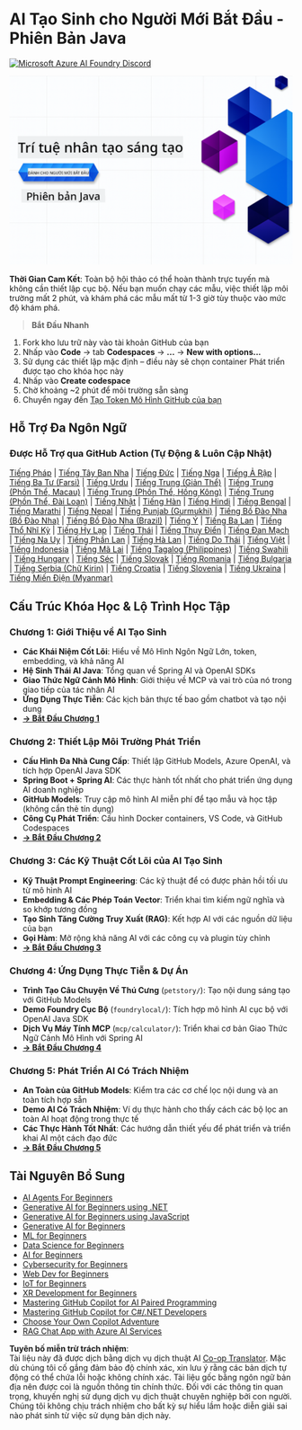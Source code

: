 <!--
CO_OP_TRANSLATOR_METADATA:
{
  "original_hash": "d684972689e288a83779255116bb42c3",
  "translation_date": "2025-07-27T08:54:42+00:00",
  "source_file": "README.md",
  "language_code": "vi"
}
-->
# AI Tạo Sinh cho Người Mới Bắt Đầu - Phiên Bản Java
[![Microsoft Azure AI Foundry Discord](https://dcbadge.limes.pink/api/server/ByRwuEEgH4)](https://discord.com/invite/ByRwuEEgH4)

![AI Tạo Sinh cho Người Mới Bắt Đầu - Phiên Bản Java](../../translated_images/beg-genai-series.8b48be9951cc574c25f8a3accba949bfd03c2f008e2c613283a1b47316fbee68.vi.png)

**Thời Gian Cam Kết**: Toàn bộ hội thảo có thể hoàn thành trực tuyến mà không cần thiết lập cục bộ. Nếu bạn muốn chạy các mẫu, việc thiết lập môi trường mất 2 phút, và khám phá các mẫu mất từ 1-3 giờ tùy thuộc vào mức độ khám phá.

> **Bắt Đầu Nhanh**

1. Fork kho lưu trữ này vào tài khoản GitHub của bạn
2. Nhấp vào **Code** → tab **Codespaces** → **...** → **New with options...**
3. Sử dụng các thiết lập mặc định – điều này sẽ chọn container Phát triển được tạo cho khóa học này
4. Nhấp vào **Create codespace**
5. Chờ khoảng ~2 phút để môi trường sẵn sàng
6. Chuyển ngay đến [Tạo Token Mô Hình GitHub của bạn](./02-SetupDevEnvironment/README.md#step-2-create-a-github-personal-access-token)

## Hỗ Trợ Đa Ngôn Ngữ

### Được Hỗ Trợ qua GitHub Action (Tự Động & Luôn Cập Nhật)

[Tiếng Pháp](../fr/README.md) | [Tiếng Tây Ban Nha](../es/README.md) | [Tiếng Đức](../de/README.md) | [Tiếng Nga](../ru/README.md) | [Tiếng Ả Rập](../ar/README.md) | [Tiếng Ba Tư (Farsi)](../fa/README.md) | [Tiếng Urdu](../ur/README.md) | [Tiếng Trung (Giản Thể)](../zh/README.md) | [Tiếng Trung (Phồn Thể, Macau)](../mo/README.md) | [Tiếng Trung (Phồn Thể, Hồng Kông)](../hk/README.md) | [Tiếng Trung (Phồn Thể, Đài Loan)](../tw/README.md) | [Tiếng Nhật](../ja/README.md) | [Tiếng Hàn](../ko/README.md) | [Tiếng Hindi](../hi/README.md) | [Tiếng Bengal](../bn/README.md) | [Tiếng Marathi](../mr/README.md) | [Tiếng Nepal](../ne/README.md) | [Tiếng Punjab (Gurmukhi)](../pa/README.md) | [Tiếng Bồ Đào Nha (Bồ Đào Nha)](../pt/README.md) | [Tiếng Bồ Đào Nha (Brazil)](../br/README.md) | [Tiếng Ý](../it/README.md) | [Tiếng Ba Lan](../pl/README.md) | [Tiếng Thổ Nhĩ Kỳ](../tr/README.md) | [Tiếng Hy Lạp](../el/README.md) | [Tiếng Thái](../th/README.md) | [Tiếng Thụy Điển](../sv/README.md) | [Tiếng Đan Mạch](../da/README.md) | [Tiếng Na Uy](../no/README.md) | [Tiếng Phần Lan](../fi/README.md) | [Tiếng Hà Lan](../nl/README.md) | [Tiếng Do Thái](../he/README.md) | [Tiếng Việt](./README.md) | [Tiếng Indonesia](../id/README.md) | [Tiếng Mã Lai](../ms/README.md) | [Tiếng Tagalog (Philippines)](../tl/README.md) | [Tiếng Swahili](../sw/README.md) | [Tiếng Hungary](../hu/README.md) | [Tiếng Séc](../cs/README.md) | [Tiếng Slovak](../sk/README.md) | [Tiếng Romania](../ro/README.md) | [Tiếng Bulgaria](../bg/README.md) | [Tiếng Serbia (Chữ Kirin)](../sr/README.md) | [Tiếng Croatia](../hr/README.md) | [Tiếng Slovenia](../sl/README.md) | [Tiếng Ukraina](../uk/README.md) | [Tiếng Miến Điện (Myanmar)](../my/README.md)

## Cấu Trúc Khóa Học & Lộ Trình Học Tập

### **Chương 1: Giới Thiệu về AI Tạo Sinh**
- **Các Khái Niệm Cốt Lõi**: Hiểu về Mô Hình Ngôn Ngữ Lớn, token, embedding, và khả năng AI
- **Hệ Sinh Thái AI Java**: Tổng quan về Spring AI và OpenAI SDKs
- **Giao Thức Ngữ Cảnh Mô Hình**: Giới thiệu về MCP và vai trò của nó trong giao tiếp của tác nhân AI
- **Ứng Dụng Thực Tiễn**: Các kịch bản thực tế bao gồm chatbot và tạo nội dung
- **[→ Bắt Đầu Chương 1](./01-IntroToGenAI/README.md)**

### **Chương 2: Thiết Lập Môi Trường Phát Triển**
- **Cấu Hình Đa Nhà Cung Cấp**: Thiết lập GitHub Models, Azure OpenAI, và tích hợp OpenAI Java SDK
- **Spring Boot + Spring AI**: Các thực hành tốt nhất cho phát triển ứng dụng AI doanh nghiệp
- **GitHub Models**: Truy cập mô hình AI miễn phí để tạo mẫu và học tập (không cần thẻ tín dụng)
- **Công Cụ Phát Triển**: Cấu hình Docker containers, VS Code, và GitHub Codespaces
- **[→ Bắt Đầu Chương 2](./02-SetupDevEnvironment/README.md)**

### **Chương 3: Các Kỹ Thuật Cốt Lõi của AI Tạo Sinh**
- **Kỹ Thuật Prompt Engineering**: Các kỹ thuật để có được phản hồi tối ưu từ mô hình AI
- **Embedding & Các Phép Toán Vector**: Triển khai tìm kiếm ngữ nghĩa và so khớp tương đồng
- **Tạo Sinh Tăng Cường Truy Xuất (RAG)**: Kết hợp AI với các nguồn dữ liệu của bạn
- **Gọi Hàm**: Mở rộng khả năng AI với các công cụ và plugin tùy chỉnh
- **[→ Bắt Đầu Chương 3](./03-CoreGenerativeAITechniques/README.md)**

### **Chương 4: Ứng Dụng Thực Tiễn & Dự Án**
- **Trình Tạo Câu Chuyện Về Thú Cưng** (`petstory/`): Tạo nội dung sáng tạo với GitHub Models
- **Demo Foundry Cục Bộ** (`foundrylocal/`): Tích hợp mô hình AI cục bộ với OpenAI Java SDK
- **Dịch Vụ Máy Tính MCP** (`mcp/calculator/`): Triển khai cơ bản Giao Thức Ngữ Cảnh Mô Hình với Spring AI
- **[→ Bắt Đầu Chương 4](./04-PracticalSamples/README.md)**

### **Chương 5: Phát Triển AI Có Trách Nhiệm**
- **An Toàn của GitHub Models**: Kiểm tra các cơ chế lọc nội dung và an toàn tích hợp sẵn
- **Demo AI Có Trách Nhiệm**: Ví dụ thực hành cho thấy cách các bộ lọc an toàn AI hoạt động trong thực tế
- **Các Thực Hành Tốt Nhất**: Các hướng dẫn thiết yếu để phát triển và triển khai AI một cách đạo đức
- **[→ Bắt Đầu Chương 5](./05-ResponsibleGenAI/README.md)**

## Tài Nguyên Bổ Sung

- [AI Agents For Beginners](https://github.com/microsoft/ai-agents-for-beginners)
- [Generative AI for Beginners using .NET](https://github.com/microsoft/Generative-AI-for-beginners-dotnet)
- [Generative AI for Beginners using JavaScript](https://github.com/microsoft/generative-ai-with-javascript)
- [Generative AI for Beginners](https://github.com/microsoft/generative-ai-for-beginners)
- [ML for Beginners](https://aka.ms/ml-beginners)
- [Data Science for Beginners](https://aka.ms/datascience-beginners)
- [AI for Beginners](https://aka.ms/ai-beginners)
- [Cybersecurity for Beginners](https://github.com/microsoft/Security-101)
- [Web Dev for Beginners](https://aka.ms/webdev-beginners)
- [IoT for Beginners](https://aka.ms/iot-beginners)
- [XR Development for Beginners](https://github.com/microsoft/xr-development-for-beginners)
- [Mastering GitHub Copilot for AI Paired Programming](https://aka.ms/GitHubCopilotAI)
- [Mastering GitHub Copilot for C#/.NET Developers](https://github.com/microsoft/mastering-github-copilot-for-dotnet-csharp-developers)
- [Choose Your Own Copilot Adventure](https://github.com/microsoft/CopilotAdventures)
- [RAG Chat App with Azure AI Services](https://github.com/Azure-Samples/azure-search-openai-demo-java)

**Tuyên bố miễn trừ trách nhiệm**:  
Tài liệu này đã được dịch bằng dịch vụ dịch thuật AI [Co-op Translator](https://github.com/Azure/co-op-translator). Mặc dù chúng tôi cố gắng đảm bảo độ chính xác, xin lưu ý rằng các bản dịch tự động có thể chứa lỗi hoặc không chính xác. Tài liệu gốc bằng ngôn ngữ bản địa nên được coi là nguồn thông tin chính thức. Đối với các thông tin quan trọng, khuyến nghị sử dụng dịch vụ dịch thuật chuyên nghiệp bởi con người. Chúng tôi không chịu trách nhiệm cho bất kỳ sự hiểu lầm hoặc diễn giải sai nào phát sinh từ việc sử dụng bản dịch này.